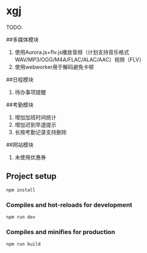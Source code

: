 # xgj

TODO:

##多媒体模块 
1.  使用Aurora.js+flv.js播放音频（计划支持音乐格式WAV/MP3/OGG/M4A/FLAC/ALAC/AAC）视频（FLV） 
2.  使用webworker用于解码避免卡顿 

##日程模块 
1.  待办事项提醒 

##考勤模块 
1.  增加加班时间统计 
2.  增加迟到早退提示
3.  长按考勤记录支持删除

##网站模块 
1.  未使用优惠券 


## Project setup
```
npm install
```

### Compiles and hot-reloads for development
```
npm run dev
```

### Compiles and minifies for production
```
npm run build
```